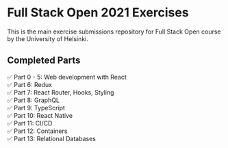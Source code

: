 # Full Stack Open 2021 Exercises

This is the main exercise submissions repository for Full Stack Open course by the University of Helsinki.

## Completed Parts

✅ Part 0 - 5: Web development with React <br>
✅ Part 6: Redux <br>
✅ Part 7: React Router, Hooks, Styling <br>
✅ Part 8: GraphQL <br>
✅ Part 9: TypeScript <br>
✅ Part 10: React Native <br>
✅ Part 11: CI/CD <br>
✅ Part 12: Containers <br>
✅ Part 13: Relational Databases <br>
